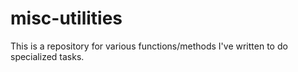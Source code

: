 # misc-utilities

This is a repository for various functions/methods I've written to do specialized tasks.
